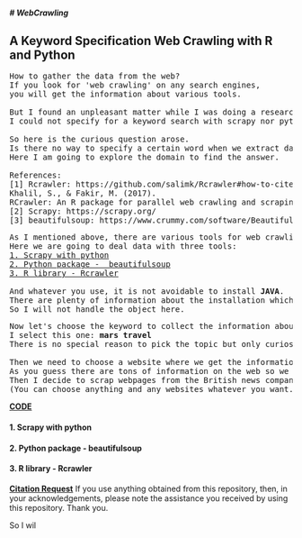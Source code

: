 <h5># WebCrawling</h5>
<h2><b> A Keyword Specification Web Crawling with R and Python</b></h2>

<pre>
How to gather the data from the web?
If you look for 'web crawling' on any search engines,
you will get the information about various tools.

But I found an unpleasant matter while I was doing a research for the web crawling.
I could not specify for a keyword search with scrapy nor python package 'beautifulsoup'.

So here is the curious question arose.
Is there no way to specify a certain word when we extract data from the web?
Here I am going to explore the domain to find the answer.

References:
[1] Rcrawler: https://github.com/salimk/Rcrawler#how-to-cite-rcrawler
Khalil, S., & Fakir, M. (2017).
RCrawler: An R package for parallel web crawling and scraping. SoftwareX, 6, 98-106.
[2] Scrapy: https://scrapy.org/
[3] beautifulsoup: https://www.crummy.com/software/BeautifulSoup/bs4/doc/
</pre>

<pre>
As I mentioned above, there are various tools for web crawling.
Here we are going to deal data with three tools:
<a href="#scrapy">1. Scrapy with python</a>
<a href="#beautifulsoup">2. Python package -  beautifulsoup</a>
<a href="#rcrawler">3. R library - Rcrawler</a>

And whatever you use, it is not avoidable to install <b>JAVA</b>.
There are plenty of information about the installation which you can find easily on the internet.
So I will not handle the object here.
</pre>

<pre>
Now let's choose the keyword to collect the information about.
I select this one: <b>mars travel</b>
There is no special reason to pick the topic but only curiosity.

Then we need to choose a website where we get the information.
As you guess there are tons of information on the web so we need to pick a certain website.
Then I decide to scrap webpages from the British news company<b>BBC (https://www.bbc.com)</b>.
(You can choose anything and any websites whatever you want.)
</pre>

<b><u>CODE</b></u>
<b><h4 id="scrapy">1. Scrapy with python</h4></b>
<b><h4 id="beautifulsoup">2. Python package -  beautifulsoup</h4></b>
<b><h4 id="rcrawler">3. R library - Rcrawler</h4></b>

<b><u>Citation Request</b></u>
If you use anything obtained from this repository, then, in your acknowledgements,
please note the assistance you received by using this repository.
Thank you.

</pre>

So I wil
